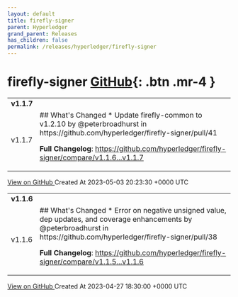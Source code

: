 ```yaml
---
layout: default
title: firefly-signer
parent: Hyperledger
grand_parent: Releases
has_children: false
permalink: /releases/hyperledger/firefly-signer
---
```


# firefly-signer <span class="fs-3 right-align">[GitHub](https://github.com/hyperledger/firefly-signer){: .btn .mr-4 }</span>


<div>
    <table>
        <tr>
            <td colspan="2">
                <b>
                    v1.1.7
                </b>
            </td>
        </tr>
        <tr>
            <td>
                <span class="chip">
                    v1.1.7
                </span>
            </td>
            <td>
                ## What's Changed
* Update firefly-common to v1.2.10 by @peterbroadhurst in https://github.com/hyperledger/firefly-signer/pull/41


**Full Changelog**: https://github.com/hyperledger/firefly-signer/compare/v1.1.6...v1.1.7
            </td>
        </tr>
    </table>
    <a href="https://github.com/hyperledger/firefly-signer/releases/tag/v1.1.7" class=".btn">
        View on GitHub
    </a>
    <span class="right-align">
        Created At 2023-05-03 20:23:30 +0000 UTC
    </span>
</div>

<div>
    <table>
        <tr>
            <td colspan="2">
                <b>
                    v1.1.6
                </b>
            </td>
        </tr>
        <tr>
            <td>
                <span class="chip">
                    v1.1.6
                </span>
            </td>
            <td>
                ## What's Changed
* Error on negative unsigned value, dep updates, and coverage enhancements by @peterbroadhurst in https://github.com/hyperledger/firefly-signer/pull/38

**Full Changelog**: https://github.com/hyperledger/firefly-signer/compare/v1.1.5...v1.1.6
            </td>
        </tr>
    </table>
    <a href="https://github.com/hyperledger/firefly-signer/releases/tag/v1.1.6" class=".btn">
        View on GitHub
    </a>
    <span class="right-align">
        Created At 2023-04-27 18:30:00 +0000 UTC
    </span>
</div>

